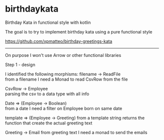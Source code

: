 # birthdaykata
Birthday Kata in functional style with kotlin

The goal is to try to implement birthday kata using a pure functional style

https://github.com/xpmatteo/birthday-greetings-kata



---

On purpose I won't use Arrow or other functional libraries

Step 1 - design

I identified the following morphisms:
filename -> ReadFile<CsvRow>   
from a filename I need a Monad to read CsvRow from the file

CsvRow -> Employee             
parsing the csv to a data type with all info

Date => (Employee -> Boolean)  
from a date I need a filter on Employee born on same date

template => (Employee -> Greeting)
from a template string returns the function that create the actual greeting text

Greeting -> Email<Greeting>
from greeting text I need a monad to send the emails
